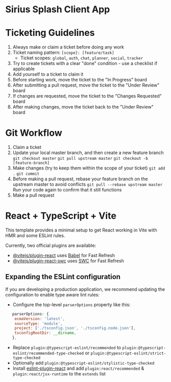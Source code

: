 # Sirius Splash Client App

# Ticketing Guidelines
1. Always make or claim a ticket before doing any work
2. Ticket naming pattern: `[scope]: [feature/task]`
   - Ticket scopes: `global`, `auth`, `chat`, `planner`, `social`, `tracker`
3. Try to create tickets with a clear "done" condition - use a checklist if applicable
4. Add yourself to a ticket to claim it
5. Before starting work, move the ticket to the "In Progress" board
6. After submitting a pull request, move the ticket to the "Under Review" board
7. If changes are requested, move the ticket to the "Changes Requested" board
8. After making changes, move the ticket back to the "Under Review" board

# Git Workflow
1. Claim a ticket
2. Update your local master branch, and then create a new feature branch
   `git checkout master`
   `git pull upstream master`
   `git checkout -b [feature-branch]`
4. Make changes (try to keep them within the scope of your ticket)
   `git add .`
   `git commit`
5. Before making a pull request, rebase your feature branch on the upstream master to avoid conflicts
   `git pull --rebase upstream master`
   Run your code again to confirm that it still functions
6. Make a pull request

# React + TypeScript + Vite

This template provides a minimal setup to get React working in Vite with HMR and some ESLint rules.

Currently, two official plugins are available:

- [@vitejs/plugin-react](https://github.com/vitejs/vite-plugin-react/blob/main/packages/plugin-react/README.md) uses [Babel](https://babeljs.io/) for Fast Refresh
- [@vitejs/plugin-react-swc](https://github.com/vitejs/vite-plugin-react-swc) uses [SWC](https://swc.rs/) for Fast Refresh

## Expanding the ESLint configuration

If you are developing a production application, we recommend updating the configuration to enable type aware lint rules:

- Configure the top-level `parserOptions` property like this:

```js
   parserOptions: {
    ecmaVersion: 'latest',
    sourceType: 'module',
    project: ['./tsconfig.json', './tsconfig.node.json'],
    tsconfigRootDir: __dirname,
   },
```

- Replace `plugin:@typescript-eslint/recommended` to `plugin:@typescript-eslint/recommended-type-checked` or `plugin:@typescript-eslint/strict-type-checked`
- Optionally add `plugin:@typescript-eslint/stylistic-type-checked`
- Install [eslint-plugin-react](https://github.com/jsx-eslint/eslint-plugin-react) and add `plugin:react/recommended` & `plugin:react/jsx-runtime` to the `extends` list
